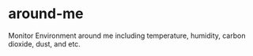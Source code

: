 # around-me
Monitor Environment around me including temperature, humidity, carbon dioxide, dust, and etc.
